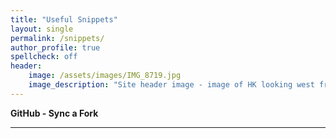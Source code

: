 ```yaml
---
title: "Useful Snippets"
layout: single
permalink: /snippets/
author_profile: true
spellcheck: off
header:
    image: /assets/images/IMG_8719.jpg
    image_description: "Site header image - image of HK looking west from HK Island"
---
```


**GitHub - Sync a Fork**

<script src="https://gist.github.com/jamesstout/304aa152d5b9d4da39390f70b709000d.js"></script>

***